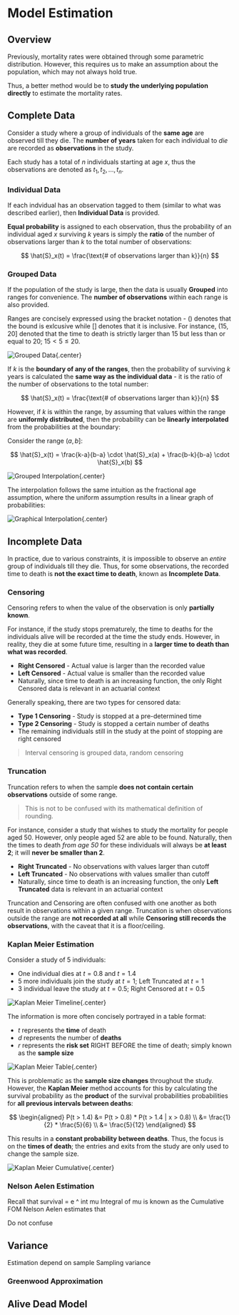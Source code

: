 # **Model Estimation**

## **Overview**

Previously, mortality rates were obtained through some parametric distribution. However, this requires us to make an assumption about the population, which may not always hold true.

Thus, a better method would be to **study the underlying population directly** to estimate the mortality rates.

## **Complete Data**

Consider a study where a group of individuals of the **same age** are observed till they die. The **number of years** taken for each individual to *die* are recorded as **observations** in the study.

Each study has a total of $n$ individuals starting at age $x$, thus the observations are denoted as $t_1, t_2, ..., t_n$.

### **Individual Data**

If each indvidual has an observation tagged to them (similar to what was described earlier), then **Individual Data** is provided.

**Equal probability** is assigned to each observation, thus the probability of an individual aged $x$ surviving $k$ years is simply the **ratio** of the number of observations larger than $k$ to the total number of observations:

$$
    \hat{S}_x(t) = \frac{\text{# of observations larger than k}}{n}
$$

### **Grouped Data**

If the population of the study is large, then the data is usually **Grouped** into ranges for convenience. The **number of observations** within each range is also provided.

Ranges are concisely expressed using the bracket notation - () denotes that the bound is exlcusive while [] denotes that it is inclusive. For instance, (15, 20] denoted that the time to death is strictly larger than 15 but less than or equal to 20; $15 \lt 5 \le 20$.

<!-- Obtained from Coaching Actuaries -->
![Grouped Data](Assets/8.%20Model%20Estimation.md/Grouped%20Data.png){.center}

If $k$ is the **boundary of any of the ranges**, then the probability of surviving $k$ years is calculated the **same way as the individual data** - it is the ratio of the number of observations to the total number:

$$
    \hat{S}_x(t) = \frac{\text{# of observations larger than k}}{n}
$$

However, if $k$ is within the range, by assuming that values within the range are **uniformly distributed**, then the probability can be **linearly interpolated** from the probabilities at the boundary:

Consider the range $(a,b]$:

$$
    \hat{S}_x(t) = \frac{k-a}{b-a} \cdot \hat{S}_x(a) + \frac{b-k}{b-a} \cdot \hat{S}_x(b)
$$

<!-- Obtained from Coaching Actuaries -->
![Grouped Interpolation](Assets/8.%20Model%20Estimation.md/Grouped%20Interpolation.png){.center}

The interpolation follows the same intuition as the fractional age assumption, where the uniform assumption results in a linear graph of probabilities:

<!-- Obtained from Coaching Actuaries -->
![Graphical Interpolation](Assets/8.%20Model%20Estimation.md/Graphical%20Interpolation.png){.center}

## **Incomplete Data**

In practice, due to various constraints, it is impossible to observe an *entire* group of individuals till they die. Thus, for some observations, the recorded time to death is **not the exact time to death**, known as **Incomplete Data**.

### **Censoring**

Censoring refers to when the value of the observation is only **partially known**.

For instance, if the study stops prematurely, the time to deaths for the individuals alive will be recorded at the time the study ends. However, in reality, they die at some future time, resulting in a **larger time to death than what was recorded**.

* **Right Censored** - Actual value is larger than the recorded value
* **Left Censored** - Actual value is smaller than the recorded value
* Naturally, since time to death is an increasing function, the only Right Censored data is relevant in an actuarial context

Generally speaking, there are two types for censored data:

* **Type 1 Censoring** - Study is stopped at a pre-determined time
* **Type 2 Censoring** - Study is stopped a certain number of deaths
* The remaining individuals still in the study at the point of stopping are right censored

> Interval censoring is grouped data, random censoring

### **Truncation**

Truncation refers to when the sample **does not contain certain observations** outside of some range.

> This is not to be confused with its mathematical definition of rounding.

For instance, consider a study that wishes to study the mortality for people aged 50. However, only people aged 52 are able to be found. Naturally, then the times to death *from age 50* for these individuals will always be **at least 2**; it will **never be smaller than 2**.

* **Right Truncated** - No observations with values larger than cutoff
* **Left Truncated** - No observations with values smaller than cutoff
* Naturally, since time to death is an increasing function, the only **Left Truncated** data is relevant in an actuarial context

Truncation and Censoring are often confused with one another as both result in observations within a given range. Truncation is when observations outside the range are **not recorded at all** while **Censoring still records the observations**, with the caveat that it is a floor/ceiling.

### **Kaplan Meier Estimation**

Consider a study of 5 individuals:

* One individual dies at $t=0.8$ and $t=1.4$
* 5 more individuals join the study at $t=1$; Left Truncated at $t=1$
* 3 individual leave the study at $t=0.5$; Right Censored at $t=0.5$

<!-- Obtained from Coaching Actuaries -->
![Kaplan Meier Timeline](Assets/8.%20Model%20Estimation.md/Kaplan%20Meier%20Timeline.png){.center}

The information is more often concisely portrayed in a table format:

* $t$ represents the **time** of death
* $d$ represents the number of **deaths**
* $r$ represents the **risk set** RIGHT BEFORE the time of death; simply known as the **sample size**

<!-- Obtained from Coaching Actuaries -->
![Kaplan Meier Table](Assets/8.%20Model%20Estimation.md/Kaplain%20Meier%20Table.png){.center}

This is problematic as the **sample size changes** throughout the study. However, the **Kaplan Meier** method accounts for this by calculating the survival probability as the **product** of the survival probabilities probabilities for **all previous intervals between deaths**:

$$
\begin{aligned}
    P(t > 1.4)
    &= P(t > 0.8) * P(t > 1.4 | x > 0.8) \\
    &= \frac{1}{2} * \frac{5}{6} \\
    &= \frac{5}{12}
\end{aligned}
$$

This results in a **constant probability between deaths**. Thus, the focus is on the **times of death**; the entries and exits from the study are only used to change the sample size.

<!-- Obtained from Coaching Actuaries -->
![Kaplan Meier Cumulative](Assets/8.%20Model%20Estimation.md/Kaplan%20Meier%20Cumulative.png){.center}

<!-- Tail Correction -->

### **Nelson Aelen Estimation**

Recall that survival = e ^ int mu
Integral of mu is known as the Cumulative FOM
Nelson Aelen estimates that

Do not confuse



## **Variance**

Estimation depend on sample
Sampling variance

### **Greenwood Approximation**

## **Alive Dead Model**

